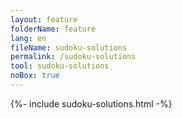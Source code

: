 ```yaml
---
layout: feature
folderName: feature
lang: en
fileName: sudoku-solutions
permalink: /sudoku-solutions
tool: sudoku-solutions
noBox: true
---
```


{%- include sudoku-solutions.html -%}
